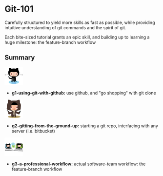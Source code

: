 Git-101
=======

Carefully structured to yield more skills as fast as possible, while providing intuitive understanding of git commands and the spirit of git.

Each bite-sized tutorial grants an epic skill, and building up to 
learning a huge milestone: the feature-branch workflow

## Summary

<img src="./Img/original.png" width="60px"/>

  * **g1-using-git-with-github:** use github, and "go shopping" with git clone

<img src="./Img/octobiwan.jpg" width="60px"/>

  * **g2-gitting-from-the-ground-up:** starting a git repo, interfacing with any server (i.e. bitbucket)

<img src="./Img/collabocats.jpg" width="60px"/>

  * **g3-a-professional-workflow:** actual software-team workflow: the feature-branch workflow
